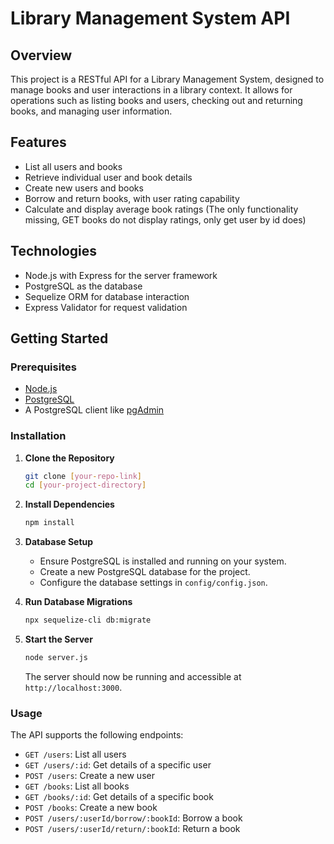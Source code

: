 # Library Management System API

## Overview

This project is a RESTful API for a Library Management System, designed to manage books and user interactions in a library context. It allows for operations such as listing books and users, checking out and returning books, and managing user information.

## Features

- List all users and books
- Retrieve individual user and book details
- Create new users and books
- Borrow and return books, with user rating capability
- Calculate and display average book ratings  (The only functionality missing, GET books do not display ratings, only get user by id does)

## Technologies

- Node.js with Express for the server framework
- PostgreSQL as the database
- Sequelize ORM for database interaction
- Express Validator for request validation

## Getting Started

### Prerequisites

- [Node.js](https://nodejs.org/)
- [PostgreSQL](https://www.postgresql.org/)
- A PostgreSQL client like [pgAdmin](https://www.pgadmin.org/)

### Installation

1. **Clone the Repository**

   ```bash
   git clone [your-repo-link]
   cd [your-project-directory]
   ```

2. **Install Dependencies**
   ```bash
   npm install
   ```
3. **Database Setup**

   - Ensure PostgreSQL is installed and running on your system.
   - Create a new PostgreSQL database for the project.
   - Configure the database settings in `config/config.json`.

4. **Run Database Migrations**


   ```bash
   npx sequelize-cli db:migrate
   ```

5. **Start the Server**

   ```bash
   node server.js
   ```

   The server should now be running and accessible at `http://localhost:3000`.

### Usage

The API supports the following endpoints:

- `GET /users`: List all users
- `GET /users/:id`: Get details of a specific user
- `POST /users`: Create a new user
- `GET /books`: List all books
- `GET /books/:id`: Get details of a specific book
- `POST /books`: Create a new book
- `POST /users/:userId/borrow/:bookId`: Borrow a book
- `POST /users/:userId/return/:bookId`: Return a book
